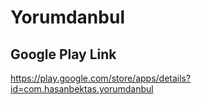 # Yorumdanbul
## Google Play Link 
https://play.google.com/store/apps/details?id=com.hasanbektas.yorumdanbul
